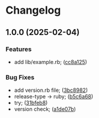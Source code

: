 # Changelog

## 1.0.0 (2025-02-04)


### Features

* add lib/example.rb; ([cc8a125](https://github.com/elanthia-online/sandbox-lich-cd/commit/cc8a125a795f38000a017277e6a0a4dead72d77f))


### Bug Fixes

* add version.rb file; ([3bc8982](https://github.com/elanthia-online/sandbox-lich-cd/commit/3bc8982a0db8c62f8b555d1b70f6a0d076315e5b))
* release-type -&gt; ruby; ([b5c6a68](https://github.com/elanthia-online/sandbox-lich-cd/commit/b5c6a68ce347ee3fbe9432af102e5ed517bb7dac))
* try; ([31bfeb8](https://github.com/elanthia-online/sandbox-lich-cd/commit/31bfeb8a5a577eca95def28e14be20249177ebf0))
* version check; ([a1de07b](https://github.com/elanthia-online/sandbox-lich-cd/commit/a1de07b0cb469f61d5184fefc9eaa13ebd9ec552))
